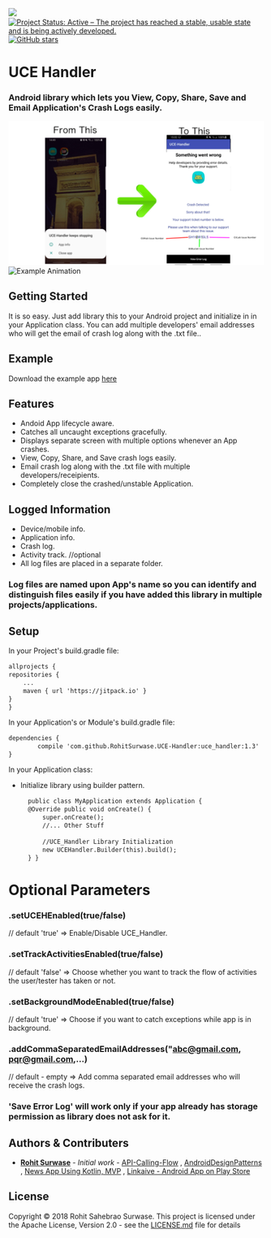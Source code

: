 [![](https://jitpack.io/v/RohitSurwase/UCE-Handler.svg)](https://jitpack.io/#RohitSurwase/UCE-Handler) [![Project Status: Active – The project has reached a stable, usable state and is being actively developed.](http://www.repostatus.org/badges/latest/active.svg)](http://www.repostatus.org/#active) [![GitHub stars](https://img.shields.io/github/stars/RohitSurwase/UCE-Handler.svg?style=social&label=Star)](https://GitHub.com/RohitSurwase/UCE-Handler/stargazers)

# UCE Handler
### Android library which lets you View, Copy, Share, Save and Email Application's Crash Logs easily.

![Example Animation](https://github.com/RohitSurwase/UCE-Handler/raw/master/art/uce_feature.png)         ![Example Animation](https://github.com/RohitSurwase/UCE-Handler/raw/master/art/uce_handler_example.gif)


## Getting Started
It is so easy. Just add library this to your Android project and initialize in in your Application class. You can add multiple developers' email addresses who will get the email of crash log along with the .txt file..

## Example
Download the example app [here](https://github.com/RohitSurwase/UCE-Handler/raw/master/UCE_Handler_Example.apk)

## Features
* Andoid App lifecycle aware.
* Catches all uncaught exceptions gracefully.
* Displays separate screen with multiple options whenever an App crashes.
* View, Copy, Share, and Save crash logs easily.
* Email crash log along with the .txt file with multiple developers/receipients.
* Completely close the crashed/unstable Application.

## Logged Information
* Device/mobile info.
* Application info.
* Crash log.
* Activity track. //optional
* All log files are placed in a separate folder.

### Log files are named upon App's name so you can identify and distinguish files easily if you have added this library in multiple projects/applications.

## Setup
In your Project's build.gradle file:

	allprojects {
	repositories {
		...
		maven { url 'https://jitpack.io' }
	}
	}

In your Application's or Module's build.gradle file:

	dependencies {
	        compile 'com.github.RohitSurwase.UCE-Handler:uce_handler:1.3'
	}

In your Application class:
* Initialize library using builder pattern.
    
		public class MyApplication extends Application {
		@Override public void onCreate() { 
			super.onCreate();
			//... Other Stuff
			
			//UCE_Handler Library Initialization
			new UCEHandler.Builder(this).build();
		} }

# Optional Parameters
### .setUCEHEnabled(true/false)
//  default 'true'
 =>  Enable/Disable UCE_Handler.
### .setTrackActivitiesEnabled(true/false)
//  default 'false'
 =>  Choose whether you want to track the flow of activities the user/tester has taken or not.
### .setBackgroundModeEnabled(true/false)
//  default 'true'
 =>  Choose if you want to catch exceptions while app is in background.
### .addCommaSeparatedEmailAddresses("abc@gmail.com, pqr@gmail.com,...)
// default - empty
 =>  Add comma separated email addresses who will receive the crash logs.

### 'Save Error Log' will work only if your app already has storage permission as library does not ask for it.

## Authors & Contributers

* [**Rohit Surwase**](https://github.com/RohitSurwase) - *Initial work* - [API-Calling-Flow](https://github.com/RohitSurwase/API-Calling-Flow) , [AndroidDesignPatterns](https://github.com/RohitSurwase/AndroidDesignPatterns) , [News App Using Kotlin, MVP](https://github.com/RohitSurwase/News-Kotlin-MVP) ,  [Linkaive - Android App on Play Store](https://play.google.com/store/apps/details?id=com.rohitss.saveme)

## License
Copyright © 2018 Rohit Sahebrao Surwase.
This project is licensed under the Apache License, Version 2.0 - see the [LICENSE.md](LICENSE.md) file for details
